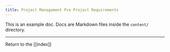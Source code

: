 ```yaml
---
title: Project Management Pre Project Requirements
---
```

This is an example doc. Docs are Markdown files inside the `content/` directory.

---

Return to the [[index]]